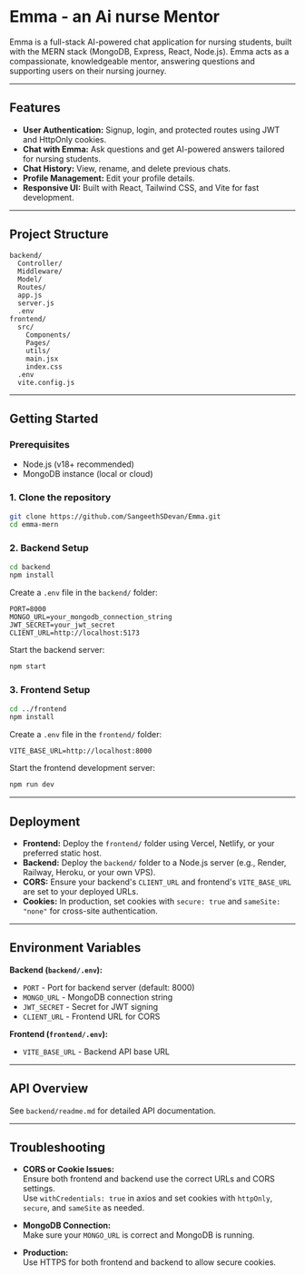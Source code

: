 # Emma - an Ai nurse Mentor

Emma is a full-stack AI-powered chat application for nursing students, built with the MERN stack (MongoDB, Express, React, Node.js). Emma acts as a compassionate, knowledgeable mentor, answering questions and supporting users on their nursing journey.

---

## Features

- **User Authentication:** Signup, login, and protected routes using JWT and HttpOnly cookies.
- **Chat with Emma:** Ask questions and get AI-powered answers tailored for nursing students.
- **Chat History:** View, rename, and delete previous chats.
- **Profile Management:** Edit your profile details.
- **Responsive UI:** Built with React, Tailwind CSS, and Vite for fast development.

---

## Project Structure

```
backend/
  Controller/
  Middleware/
  Model/
  Routes/
  app.js
  server.js
  .env
frontend/
  src/
    Components/
    Pages/
    utils/
    main.jsx
    index.css
  .env
  vite.config.js
```

---

## Getting Started

### Prerequisites

- Node.js (v18+ recommended)
- MongoDB instance (local or cloud)

### 1. Clone the repository

```bash
git clone https://github.com/SangeethSDevan/Emma.git
cd emma-mern
```

### 2. Backend Setup

```bash
cd backend
npm install
```

Create a `.env` file in the `backend/` folder:

```
PORT=8000
MONGO_URL=your_mongodb_connection_string
JWT_SECRET=your_jwt_secret
CLIENT_URL=http://localhost:5173
```

Start the backend server:

```bash
npm start
```

### 3. Frontend Setup

```bash
cd ../frontend
npm install
```

Create a `.env` file in the `frontend/` folder:

```
VITE_BASE_URL=http://localhost:8000
```

Start the frontend development server:

```bash
npm run dev
```

---

## Deployment

- **Frontend:** Deploy the `frontend/` folder using Vercel, Netlify, or your preferred static host.
- **Backend:** Deploy the `backend/` folder to a Node.js server (e.g., Render, Railway, Heroku, or your own VPS).
- **CORS:** Ensure your backend's `CLIENT_URL` and frontend's `VITE_BASE_URL` are set to your deployed URLs.
- **Cookies:** In production, set cookies with `secure: true` and `sameSite: "none"` for cross-site authentication.

---

## Environment Variables

**Backend (`backend/.env`):**
- `PORT` - Port for backend server (default: 8000)
- `MONGO_URL` - MongoDB connection string
- `JWT_SECRET` - Secret for JWT signing
- `CLIENT_URL` - Frontend URL for CORS

**Frontend (`frontend/.env`):**
- `VITE_BASE_URL` - Backend API base URL

---

## API Overview

See `backend/readme.md` for detailed API documentation.

---

## Troubleshooting

- **CORS or Cookie Issues:**  
  Ensure both frontend and backend use the correct URLs and CORS settings.  
  Use `withCredentials: true` in axios and set cookies with `httpOnly`, `secure`, and `sameSite` as needed.

- **MongoDB Connection:**  
  Make sure your `MONGO_URL` is correct and MongoDB is running.

- **Production:**  
  Use HTTPS for both frontend and backend to allow secure cookies.

